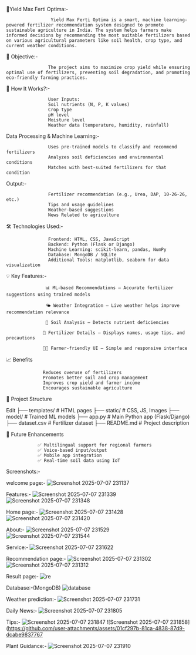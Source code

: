 🌾Yield Max Ferti Optima:- 

                     Yield Max Ferti Optima is a smart, machine learning-powered fertilizer recommendation system designed to promote sustainable agriculture in India. The system helps farmers make informed decisions by recommending the most suitable fertilizers based on various agricultural parameters like soil health, crop type, and current weather conditions.
                     

🚀 Objective:-

                    The project aims to maximize crop yield while ensuring optimal use of fertilizers, preventing soil degradation, and promoting eco-friendly farming practices.


🧠 How It Works?:-

                    User Inputs:
                    Soil nutrients (N, P, K values)
                    Crop type
                    pH level
                    Moisture level
                    Weather data (temperature, humidity, rainfall)


Data Processing & Machine Learning:-
                
                    Uses pre-trained models to classify and recommend fertilizers
                    Analyzes soil deficiencies and environmental conditions
                    Matches with best-suited fertilizers for that condition


Output:-

                    Fertilizer recommendation (e.g., Urea, DAP, 10-26-26, etc.)
                    Tips and usage guidelines
                    Weather-based suggestions
                    News Related to agriculture

         
🛠️ Technologies Used:-

                    Frontend: HTML, CSS, JavaScript
                    Backend: Python (Flask or Django)
                    Machine Learning: scikit-learn, pandas, NumPy
                    Database: MongoDB / SQLite
                    Additional Tools: matplotlib, seaborn for data visualization


💡 Key Features:-

                   📊 ML-based Recommendations – Accurate fertilizer suggestions using trained models

                   🌤 Weather Integration – Live weather helps improve recommendation relevance

                   🌱 Soil Analysis – Detects nutrient deficiencies

                  🧾 Fertilizer Details – Displays names, usage tips, and precautions

                  👨‍🌾 Farmer-friendly UI – Simple and responsive interface


📈 Benefits

                  Reduces overuse of fertilizers
                  Promotes better soil and crop management
                  Improves crop yield and farmer income
                  Encourages sustainable agriculture

📁 Project Structure

Edit
├── templates/           # HTML pages
├── static/              # CSS, JS, Images
├── model/               # Trained ML models
├── app.py               # Main Python app (Flask/Django)
├── dataset.csv          # Fertilizer dataset
├── README.md            # Project description


📌 Future Enhancements

                ✅ Multilingual support for regional farmers
                ✅ Voice-based input/output
                ✅ Mobile app integration
                ✅ Real-time soil data using IoT

Screenshots:-

welcome page:-
![Screenshot 2025-07-07 231137](https://github.com/user-attachments/assets/5cd2c8ab-fc57-4e8f-b7d5-d9c586a7e3d9)

Features:-
![Screenshot 2025-07-07 231339](https://github.com/user-attachments/assets/c42b5b66-9c16-4162-adb4-132f820a8496)
![Screenshot 2025-07-07 231348](https://github.com/user-attachments/assets/b823a246-3535-4309-b546-ccc66ae0e7a3)

Home page:-
![Screenshot 2025-07-07 231428](https://github.com/user-attachments/assets/10a2e76e-e81c-4753-80c1-32d224a780ff)
![Screenshot 2025-07-07 231420](https://github.com/user-attachments/assets/656dea85-7459-40d5-aa43-61218c232c52)

About:-
![Screenshot 2025-07-07 231529](https://github.com/user-attachments/assets/21830a84-1ee6-45ea-a6ae-ae1049175bf0)
![Screenshot 2025-07-07 231544](https://github.com/user-attachments/assets/88e7ae1f-a067-4d30-931f-35dbb9d0fb2f)

Service:-
![Screenshot 2025-07-07 231622](https://github.com/user-attachments/assets/865f6210-2644-4c81-8ab9-6d78761497f8)

Recommendation page:-
![Screenshot 2025-07-07 231302](https://github.com/user-attachments/assets/18dae138-f83a-41a4-a5da-1d35a22d9ef3)
![Screenshot 2025-07-07 231312](https://github.com/user-attachments/assets/e6bd4937-d1e4-4518-81bc-a3af3bb7d3a9)

Result page:-
![re](https://github.com/user-attachments/assets/15282127-e7e5-437c-9c97-eb47b1171326)

Database:-(MongoDB)
![database](https://github.com/user-attachments/assets/8cc2b0b4-f5a4-41b7-82ad-3e1c1bad685e)

Weather prediction:-
![Screenshot 2025-07-07 231731](https://github.com/user-attachments/assets/4362273c-1be4-410a-bd0a-f4b3f058fcc5)

Daily News:-
![Screenshot 2025-07-07 231805](https://github.com/user-attachments/assets/deb53f58-7661-43dc-a2fe-70c1b230d191)

Tips:-
![Screenshot 2025-07-07 231847](https://github.com/user-attachments/assets/c5b169db-c541-4876-a36c-167edefed394)
![Screenshot 2025-07-07 231858](https://github.com/user-attachments/assets/01cf297b-81ca-4838-87d9-dcabe9837767

Plant Guidance:-
![Screenshot 2025-07-07 231910](https://github.com/user-attachments/assets/39633872-bf29-4094-b86a-9c7dd76408a9)


























